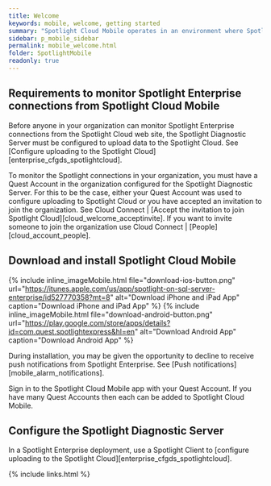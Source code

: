 ```yaml
---
title: Welcome
keywords: mobile, welcome, getting started
summary: "Spotlight Cloud Mobile operates in an environment where Spotlight Enterprise, Spotlight on SQL Server and / or Spotlight on Oracle is installed. Use Spotlight Cloud Mobile to monitor your Spotlight connections remotely via your mobile device. Spotlight Cloud Mobile features include a heat map, alarms list, alarm details and the ability to snooze and acknowledge alarms."
sidebar: p_mobile_sidebar
permalink: mobile_welcome.html
folder: SpotlightMobile
readonly: true
---
```



## Requirements to monitor Spotlight Enterprise connections from Spotlight Cloud Mobile
Before anyone in your organization can monitor Spotlight Enterprise connections from the Spotlight Cloud web site, the Spotlight Diagnostic Server must be configured to upload data to the Spotlight Cloud. See [Configure uploading to the Spotlight Cloud][enterprise_cfgds_spotlightcloud].

To monitor the Spotlight connections in your organization, you must have a Quest Account in the organization configured for the Spotlight Diagnostic Server. For this to be the case, either your Quest Account was used to configure uploading to Spotlight Cloud or you have accepted an invitation to join the organization. See Cloud Connect \| [Accept the invitation to join Spotlight Cloud][cloud_welcome_acceptinvite]. If you want to invite someone to join the organization use Cloud Connect \|  [People][cloud_account_people].


## Download and install Spotlight Cloud Mobile

{% include inline_imageMobile.html file="download-ios-button.png" url="https://itunes.apple.com/us/app/spotlight-on-sql-server-enterprise/id527770358?mt=8" alt="Download iPhone and iPad App" caption="Download iPhone and iPad App" %} {% include inline_imageMobile.html file="download-android-button.png" url="https://play.google.com/store/apps/details?id=com.quest.spotlightexpress&hl=en" alt="Download Android App" caption="Download Android App" %}

During installation, you may be given the opportunity to decline to receive push notifications from Spotlight Enterprise. See [Push notifications][mobile_alarm_notifications].

Sign in to the Spotlight Cloud Mobile app with your Quest Account. If you have many Quest Accounts then each can be added to Spotlight Cloud Mobile.


## Configure the Spotlight Diagnostic Server
In a Spotlight Enterprise deployment, use a Spotlight Client to [configure uploading to the Spotlight Cloud][enterprise_cfgds_spotlightcloud].



{% include links.html %}

